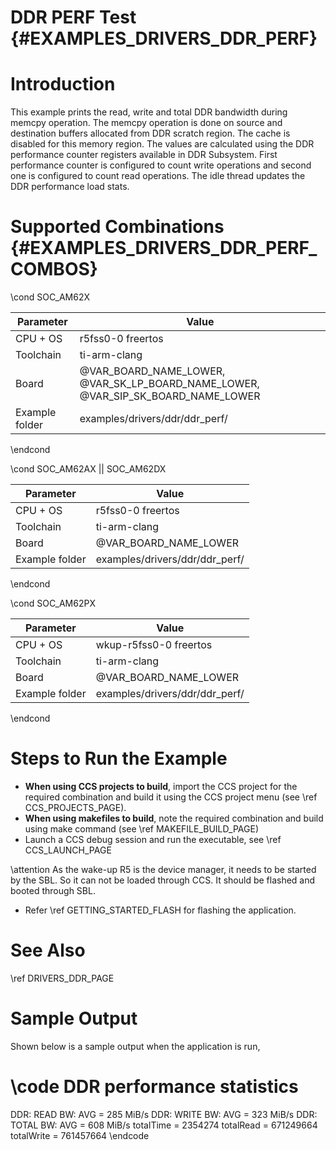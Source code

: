 # DDR PERF Test {#EXAMPLES_DRIVERS_DDR_PERF}

# Introduction

This example prints the read, write and total DDR bandwidth during memcpy operation. The memcpy operation is done on
source and destination buffers allocated from DDR scratch region. The cache is disabled for this memory region.
The values are calculated using the DDR performance counter registers available in DDR Subsystem. First performance counter
is configured to count write operations and second one is configured to count read operations. The idle thread updates the DDR
performance load stats.


# Supported Combinations {#EXAMPLES_DRIVERS_DDR_PERF_COMBOS}

\cond SOC_AM62X

 Parameter      | Value
 ---------------|-----------
 CPU + OS       | r5fss0-0 freertos
 Toolchain      | ti-arm-clang
 Board          | @VAR_BOARD_NAME_LOWER, @VAR_SK_LP_BOARD_NAME_LOWER, @VAR_SIP_SK_BOARD_NAME_LOWER
 Example folder | examples/drivers/ddr/ddr_perf/

\endcond

\cond SOC_AM62AX || SOC_AM62DX

 Parameter      | Value
 ---------------|-----------
 CPU + OS       | r5fss0-0 freertos
 Toolchain      | ti-arm-clang
 Board          | @VAR_BOARD_NAME_LOWER
 Example folder | examples/drivers/ddr/ddr_perf/

\endcond

\cond SOC_AM62PX

 Parameter      | Value
 ---------------|-----------
 CPU + OS       | wkup-r5fss0-0 freertos
 Toolchain      | ti-arm-clang
 Board          | @VAR_BOARD_NAME_LOWER
 Example folder | examples/drivers/ddr/ddr_perf/

\endcond

# Steps to Run the Example

- **When using CCS projects to build**, import the CCS project for the required combination
  and build it using the CCS project menu (see \ref CCS_PROJECTS_PAGE).
- **When using makefiles to build**, note the required combination and build using
  make command (see \ref MAKEFILE_BUILD_PAGE)
- Launch a CCS debug session and run the executable, see \ref CCS_LAUNCH_PAGE

\attention As the wake-up R5 is the device manager, it needs to be started by the SBL. So it can not be loaded through CCS. It should be flashed and booted through SBL.

- Refer \ref GETTING_STARTED_FLASH for flashing the application.

# See Also

\ref DRIVERS_DDR_PAGE

# Sample Output

Shown below is a sample output when the application is run,

\code
DDR performance statistics
==========================
DDR: READ  BW: AVG =    285 MiB/s
DDR: WRITE BW: AVG =    323 MiB/s
DDR: TOTAL BW: AVG =    608 MiB/s
totalTime = 2354274
totalRead = 671249664
totalWrite = 761457664
\endcode
